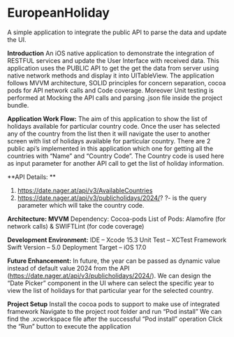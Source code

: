 # EuropeanHoliday
 A simple application to integrate the public API to parse the data and update the UI.

 **Introduction**
 An iOS native application to demonstrate the integration of RESTFUL services and update the  User Interface with received data. This application 
 uses the PUBLIC API to get the get the data from server using native network methods and display it into UITableView. The application follows 
 MVVM architecture, SOLID principles for concern separation, cocoa pods for API network calls and Code coverage.  Moreover Unit testing is 
 performed at Mocking the API calls and parsing .json file inside the project bundle. 

 **Application Work Flow:**
 The aim of this application to show the list of holidays available for particular country code. Once the user has selected any of the country 
 from the list then it will navigate the user to another screen with list of holidays available for particular country. There are 2 public api’s 
 implemented in this application which one for getting all the countries with “Name” and “Country Code”. The Country code is used here as input 
 parameter for another API call to get the list of holiday information. 

**API Details: **
1) https://date.nager.at/api/v3/AvailableCountries
2) https://date.nager.at/api/v3/publicholidays/2024/?
	?- is the query parameter which will take the country code. 

**Architecture: MVVM**
Dependency: Cocoa-pods
List of Pods: Alamofire (for network calls) & SWIFTLint (for code coverage)

**Development Environment:**
IDE – Xcode 15.3
Unit Test – XCTest Framework
Swift Version – 5.0
Deployment Target – iOS 17.0

**Future Enhancement:**
In future, the year can be passed as dynamic value instead of default value 2024 from the API (https://date.nager.at/api/v3/publicholidays/2024/). We can design the “Date Picker” component in the UI where can select the specific year to view the list of holidays for that particular year for the selected country.

**Project Setup**
Install the cocoa pods to support to make use of integrated framework
Navigate to the project root folder and run “Pod install”
We can find the .xcworkspace file after the successful “Pod install” operation
Click the “Run” button to execute the application



